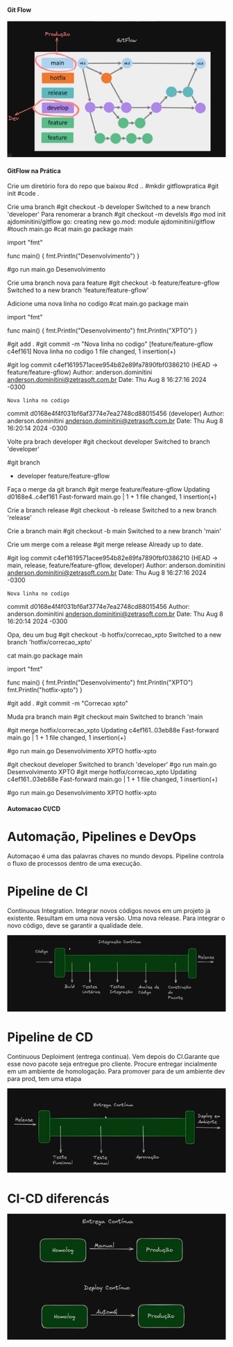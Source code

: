 #### Git Flow
![imagem](/imagens/gflow.png)

#### GitFlow na Prática

Crie um diretório fora do repo que baixou
#cd ..
#mkdir gitflowpratica
#git init
#code .

Crie uma branch
#git checkout -b developer
Switched to a new branch 'developer'
Para renomerar a branch
#git checkout -m develsls
#go mod init ajdominitini/gitflow
go: creating new go.mod: module ajdominitini/gitflow
#touch main.go
#cat main.go 
package main

import "fmt"

func main() {
        fmt.Println("Desenvolvimento")
}

#go run main.go
Desenvolvimento

Crie uma branch nova para feature
#git checkout -b feature/feature-gflow
Switched to a new branch 'feature/feature-gflow'

Adicione uma nova linha no codigo
#cat main.go 
package main

import "fmt"

func main() {
        fmt.Println("Desenvolvimento")
        fmt.Println("XPTO")
}

#git add .
#git commit -m "Nova linha no codigo"
[feature/feature-gflow c4ef161] Nova linha no codigo
 1 file changed, 1 insertion(+)

#git log
commit c4ef1619571acee954b82e89fa7890fbf0386210 (HEAD -> feature/feature-gflow)
Author: anderson.dominitini <anderson.dominitini@zetrasoft.com.br>
Date:   Thu Aug 8 16:27:16 2024 -0300

    Nova linha no codigo

commit d0168e4f4f031bf6af3774e7ea2748cd88015456 (developer)
Author: anderson.dominitini <anderson.dominitini@zetrasoft.com.br>
Date:   Thu Aug 8 16:20:14 2024 -0300

Volte pra brach developer
#git checkout developer
Switched to branch 'developer'

#git branch
* developer
  feature/feature-gflow

Faça o merge da git branch
#git merge feature/feature-gflow
Updating d0168e4..c4ef161
Fast-forward
 main.go | 1 +
 1 file changed, 1 insertion(+)

Crie a branch release
#git checkout -b release
Switched to a new branch 'release'

Crie a branch main
#git checkout -b main
Switched to a new branch 'main'

Crie um merge com a release
#git merge release
Already up to date.

#git log
commit c4ef1619571acee954b82e89fa7890fbf0386210 (HEAD -> main, release, feature/feature-gflow, developer)
Author: anderson.dominitini <anderson.dominitini@zetrasoft.com.br>
Date:   Thu Aug 8 16:27:16 2024 -0300

    Nova linha no codigo

commit d0168e4f4f031bf6af3774e7ea2748cd88015456
Author: anderson.dominitini <anderson.dominitini@zetrasoft.com.br>
Date:   Thu Aug 8 16:20:14 2024 -0300

Opa, deu um bug
#git checkout -b hotfix/correcao_xpto
Switched to a new branch 'hotfix/correcao_xpto'

cat main.go 
package main

import "fmt"

func main() {
        fmt.Println("Desenvolvimento")
        fmt.Println("XPTO")
        fmt.Println("hotfix-xpto")
}

#git add .
#git commit -m "Correcao xpto"

Muda pra branch main
#git checkout main
Switched to branch 'main

#git merge hotfix/correcao_xpto
Updating c4ef161..03eb88e
Fast-forward
 main.go | 1 +
 1 file changed, 1 insertion(+)

#go run main.go
Desenvolvimento
XPTO
hotfix-xpto

#git checkout developer
Switched to branch 'developer'
#go run main.go 
Desenvolvimento
XPTO
#git merge hotfix/correcao_xpto 
Updating c4ef161..03eb88e
Fast-forward
 main.go | 1 +
 1 file changed, 1 insertion(+)

#go run main.go 
Desenvolvimento
XPTO
hotfix-xpto

#### Automacao CI/CD

# Automação, Pipelines e DevOps
Automaçao é uma das palavras chaves no mundo devops.
Pipeline controla o fluxo de processos dentro de uma execução.

# Pipeline de CI
Continuous Integration. Integrar novos códigos novos em um projeto ja existente. Resultam em uma nova versão. Uma nova release.
Para integrar o novo código, deve se garantir a qualidade dele.

![imagem](/imagens/CI.png)

# Pipeline de CD
Continuous Deploiment (entrega continua). Vem depois do CI.Garante que esse novo pacote seja entregue pro cliente. Procure entregar incialmente em um ambiente de homologação.
Para promover para de um ambiente dev para prod, tem uma etapa

![imagem](/imagens/CD.png)

# CI-CD diferencás

![imagem](imagens/CI-CD.png)
